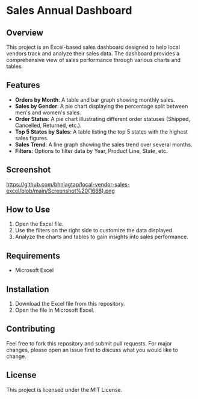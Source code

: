 # Sales Annual Dashboard

## Overview
This project is an Excel-based sales dashboard designed to help local vendors track and analyze their sales data. The dashboard provides a comprehensive view of sales performance through various charts and tables.

## Features
- **Orders by Month**: A table and bar graph showing monthly sales.
- **Sales by Gender**: A pie chart displaying the percentage split between men's and women's sales.
- **Order Status**: A pie chart illustrating different order statuses (Shipped, Cancelled, Returned, etc.).
- **Top 5 States by Sales**: A table listing the top 5 states with the highest sales figures.
- **Sales Trend**: A line graph showing the sales trend over several months.
- **Filters**: Options to filter data by Year, Product Line, State, etc.

## Screenshot
https://github.com/bhnjagtap/local-vendor-sales-excel/blob/main/Screenshot%20(1668).png

## How to Use
1. Open the Excel file.
2. Use the filters on the right side to customize the data displayed.
3. Analyze the charts and tables to gain insights into sales performance.

## Requirements
- Microsoft Excel

## Installation
1. Download the Excel file from this repository.
2. Open the file in Microsoft Excel.

## Contributing
Feel free to fork this repository and submit pull requests. For major changes, please open an issue first to discuss what you would like to change.

## License
This project is licensed under the MIT License.
